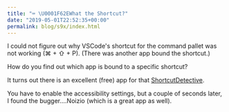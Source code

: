 ```yaml
---
title: "⌨️ \U0001F62EWhat the Shortcut?"
date: "2019-05-01T22:52:35+00:00"
permalink: blog/s9x/index.html
---
```


I could not figure out why VSCode's shortcut for the command pallet was not working (⌘ + ⇧ + P). (There was another app bound the shortcut.)

How do you find out which app is bound to a specific shortcut?

<!--more-->

It turns out there is an excellent (free) app for that [ShortcutDetective](http://www.irradiatedsoftware.com/labs/).

You have to enable the accessibility settings, but a couple of seconds later, I found the bugger....Noizio (which is a great app as well).
